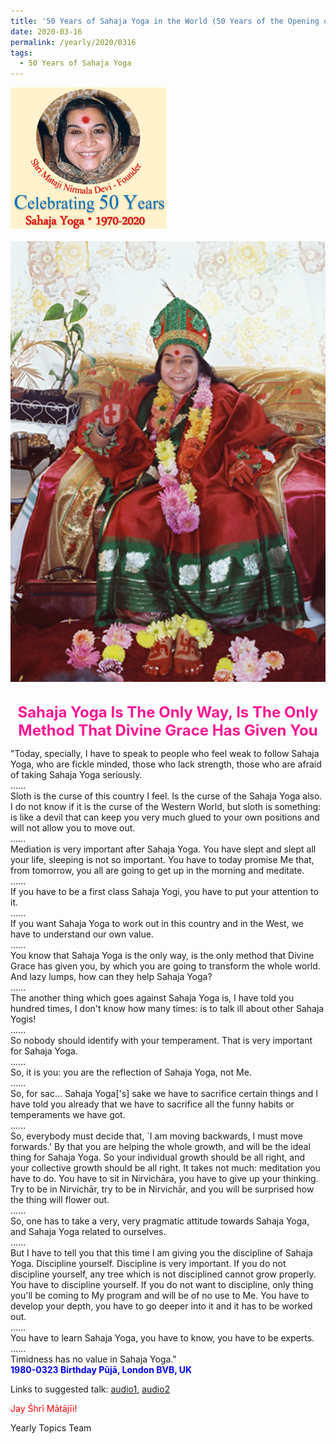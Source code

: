```yaml
---
title: '50 Years of Sahaja Yoga in the World (50 Years of the Opening of the Sahasrāra Chakra), Post 10'
date: 2020-03-16
permalink: /yearly/2020/0316
tags:
  - 50 Years of Sahaja Yoga
---
```


<div style="text-align: left"><img src="/images/Celebrating50YearsSahajaYoga.png" width="250" /></div><br>

<div style="text-align: center"><img src="/images/image338.png" /></div>

<br>
<p style="color:DeepPink; text-align:center">
<font size="+2"><b>Sahaja Yoga Is The Only Way, Is The Only Method That Divine Grace Has Given You</b><br></font>
</p>

<p>
"Today, specially, I have to speak to people who feel weak to follow Sahaja Yoga, who are fickle minded, those who lack strength, those who are afraid of taking Sahaja Yoga seriously.<br>
......<br> 
Sloth is the curse of this country I feel. Is the curse of the Sahaja Yoga also. I do not know if it is the curse of the Western World, but sloth is something: is like a devil that can keep you very much glued to your own positions and will not allow you to move out.<br>
......<br>
Mediation is very important after Sahaja Yoga. You have slept and slept all your life, sleeping is not so important. You have to today promise Me that, from tomorrow, you all are going to get up in the morning and meditate.<br>
......<br>
If you have to be a first class Sahaja Yogi, you have to put your attention to it.<br>
......<br>
If you want Sahaja Yoga to work out in this country and in the West, we have to understand our own value.<br>
......<br>
You know that Sahaja Yoga is the only way, is the only method that Divine Grace has given you, by which you are going to transform the whole world. And lazy lumps, how can they help Sahaja Yoga?<br>
......<br>
The another thing which goes against Sahaja Yoga is, I have told you hundred times, I don't know how many times: is to talk ill about other Sahaja Yogis!<br>
......<br>
So nobody should identify with your temperament. That is very important for Sahaja Yoga.<br>
......<br>
So, it is you: you are the reflection of Sahaja Yoga, not Me.<br>
......<br>
So, for sac... Sahaja Yoga['s] sake we have to sacrifice certain things and I have told you already that we have to sacrifice all the funny habits or temperaments we have got.<br>
......<br>
So, everybody must decide that, `I am moving backwards, I must move forwards.' By that you are helping the whole growth, and will be the ideal thing for Sahaja Yoga. So your individual growth should be all right, and your collective growth should be all right. It takes not much: meditation you have to do. You have to sit in Nirvichāra, you have to give up your thinking. Try to be in Nirvichār, try to be in Nirvichār, and you will be surprised how the thing will flower out.<br>
......<br>
So, one has to take a very, very pragmatic attitude towards Sahaja Yoga, and Sahaja Yoga related to ourselves.<br>
......<br>
But I have to tell you that this time I am giving you the discipline of Sahaja Yoga. Discipline yourself. Discipline is very important. If you do not discipline yourself, any tree which is not disciplined cannot grow properly. You have to discipline yourself. If you do not want to discipline, only thing you'll be coming to My program and will be of no use to Me. You have to develop your depth, you have to go deeper into it and it has to be worked out.<br>
......<br>
You have to learn Sahaja Yoga, you have to know, you have to be experts.<br>
......<br>
Timidness has no value in Sahaja Yoga."<br>
<font color="blue"><b>1980-0323 Birthday Pūjā, London BVB, UK</b></font><br>
</p>

Links to suggested talk: <a href="https://soundcloud.com/nirmala-vidya-portal/1980-0323-1-birthday_puja-1"> audio1</a>, <a href="https://soundcloud.com/nirmala-vidya-portal/19800323-birthday-puja-1"> audio2</a><br>

<p style="color:red;">Jay Śhrī Mātājīi!<br></p>

Yearly Topics Team